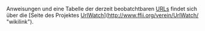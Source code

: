 Anweisungen und eine Tabelle der derzeit beobatchtbaren
[URLs](URLs "wikilink") findet sich über die [Seite des Projektes
[UrlWatch](UrlWatch "wikilink")](http://www.ffii.org/verein/UrlWatch/ "wikilink").
